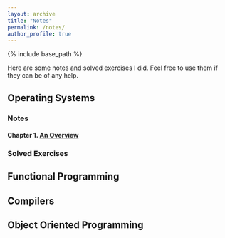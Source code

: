 ```yaml
---
layout: archive
title: "Notes"
permalink: /notes/
author_profile: true
---
```


{% include base_path %}

Here are some notes and solved exercises I did. Feel free to use them if they can be of any help.

## Operating Systems

### Notes

#### Chapter 1. [An Overview](https://lauragalera.github.io/files/overview_os.pdf)  

### Solved Exercises

## Functional Programming

## Compilers

## Object Oriented Programming